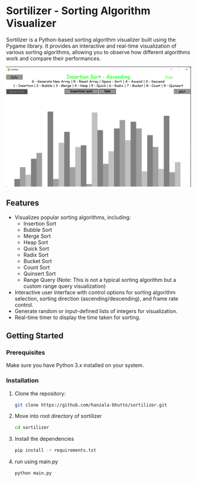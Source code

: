 
# Sortilizer - Sorting Algorithm Visualizer

Sortilizer is a Python-based sorting algorithm visualizer built using the Pygame library. It provides an interactive and real-time visualization of various sorting algorithms, allowing you to observe how different algorithms work and compare their performances.

<p align="center">
  <img src="./readme_pngs/overview.png" alt="Sortilizer Screenshot" />
</p>

## Features

- Visualizes popular sorting algorithms, including:
  - Insertion Sort
  - Bubble Sort
  - Merge Sort
  - Heap Sort
  - Quick Sort
  - Radix Sort
  - Bucket Sort
  - Count Sort
  - Quinsert Sort
  - Range Query (Note: This is not a typical sorting algorithm but a custom range query visualization)
- Interactive user interface with control options for sorting algorithm selection, sorting direction (ascending/descending), and frame rate control.
- Generate random or input-defined lists of integers for visualization.
- Real-time timer to display the time taken for sorting.

## Getting Started

### Prerequisites

Make sure you have Python 3.x installed on your system.

### Installation

1. Clone the repository:
   ```sh
   git clone https://github.com/hanzala-bhutto/sortilizer.git
2. Move into root directory of sortilizer
   ```sh
   cd sortilizer
3. Install the dependencies
   ```sh 
   pip install -r requirements.txt
4. run using main.py
   ```sh
   python main.py
